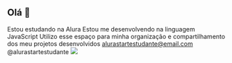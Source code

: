 ## Olá 👋

Estou estudando na Alura
Estou me desenvolvendo na linguagem JavaScript
Utilizo esse espaço para minha organização e compartilhamento dos meu projetos desenvolvidos
alurastartestudante@email.com
@alurastartestudante
![](https://tenor.com/pt-BR/view/blue-french-horn-himym-bluefrenchhorn-gif-9921543)
